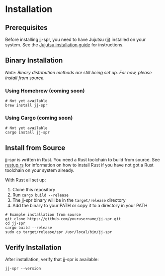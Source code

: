 # Installation

## Prerequisites

Before installing jj-spr, you need to have Jujutsu (jj) installed on your system. See the [Jujutsu installation guide](https://github.com/martinvonz/jj#installation) for instructions.

## Binary Installation

*Note: Binary distribution methods are still being set up. For now, please install from source.*

### Using Homebrew (coming soon)

```shell
# Not yet available
brew install jj-spr
```

### Using Cargo (coming soon)

```shell
# Not yet available
cargo install jj-spr
```

## Install from Source

jj-spr is written in Rust. You need a Rust toolchain to build from source. See [rustup.rs](https://rustup.rs) for information on how to install Rust if you have not got a Rust toolchain on your system already.

With Rust all set up:

1. Clone this repository
2. Run `cargo build --release`
3. The jj-spr binary will be in the `target/release` directory
4. Add the binary to your PATH or copy it to a directory in your PATH

```shell
# Example installation from source
git clone https://github.com/yourusername/jj-spr.git
cd jj-spr
cargo build --release
sudo cp target/release/spr /usr/local/bin/jj-spr
```

## Verify Installation

After installation, verify that jj-spr is available:

```shell
jj-spr --version
```